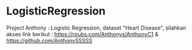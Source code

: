 # LogisticRegression
Project Anthony : Logistic Regression, dataset "Heart Disease", silahkan akses link berikut : https://rpubs.com/Anthonys/AnthonyC1 &amp; https://github.com/AnthonySSSSS 
